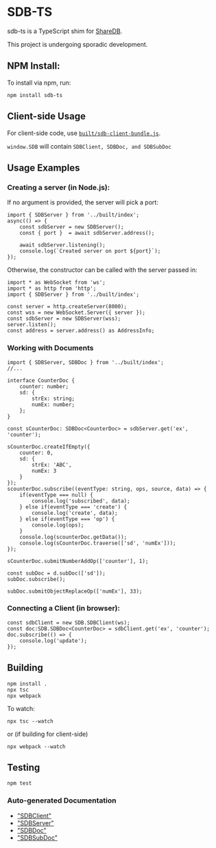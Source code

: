 # SDB-TS
sdb-ts is a TypeScript shim for [ShareDB](https://github.com/share/sharedb).

This project is undergoing sporadic development.

## NPM Install:
To install via npm, run:

```
npm install sdb-ts
```

## Client-side Usage
For client-side code, use [`built/sdb-client-bundle.js`](https://raw.githubusercontent.com/soney/sdb-ts/master/built/sdb-client-bundle.js).

`window.SDB` will contain `SDBClient, SDBDoc, and SDBSubDoc`

## Usage Examples



### Creating a server (in Node.js):

If no argument is provided, the server will pick a port:
```
import { SDBServer } from '../built/index'; 
async(() => {
	const sdbServer = new SDBServer();
	const { port }  = await sdbServer.address();

	await sdbServer.listening();
	console.log(`Created server on port ${port}`);
});
```

Otherwise, the constructor can be called with the server passed in:
```
import * as WebSocket from 'ws';
import * as http from 'http';
import { SDBServer } from '../built/index'; 

const server = http.createServer(8000);
const wss = new WebSocket.Server({ server });
const sdbServer = new SDBServer(wss);
server.listen();
const address = server.address() as AddressInfo;
```

### Working with Documents

```
import { SDBServer, SDBDoc } from '../built/index'; 
//...

interface CounterDoc {
	counter: number;
	sd: {
		strEx: string;
		numEx: number;
	};
}

const sCounterDoc: SDBDoc<CounterDoc> = sdbServer.get('ex', 'counter');

sCounterDoc.createIfEmpty({
	counter: 0,
	sd: {
		strEx: 'ABC',
		numEx: 3
	}
});
scounterDoc.subscribe((eventType: string, ops, source, data) => {
	if(eventType === null) {
		console.log('subscribed', data);
	} else if(eventType === 'create') {
		console.log('create', data);
	} else if(eventType === 'op') {
		console.log(ops);
	}
	console.log(scounterDoc.getData());
	console.log(sCounterDoc.traverse(['sd', 'numEx']));
});

sCounterDoc.submitNumberAddOp(['counter'], 1);

const subDoc = d.subDoc(['sd']);
subDoc.subscribe();

subDoc.submitObjectReplaceOp(['numEx'], 33);
```

### Connecting a Client (in browser):
```
const sdbClient = new SDB.SDBClient(ws);
const doc:SDB.SDBDoc<CounterDoc> = sdbClient.get('ex', 'counter');
doc.subscribe(() => {
	console.log('update');
});
```

## Building
```
npm install .
npx tsc
npx webpack
```
To watch:
```
npx tsc --watch
```
or (if building for client-side)
```
npx webpack --watch
```

## Testing

```
npm test
```

### Auto-generated Documentation

* ["SDBClient"](doc/modules/_sdbclient_.md)
* ["SDBServer"](doc/modules/_sdbserver_.md)
* ["SDBDoc"](doc/modules/_sdbdoc_.md)
* ["SDBSubDoc"](doc/modules/_sdbsubdoc_.md)
<!-- * ["OpSubmittable"](doc/modules/_opsubmittable_.md) -->
<!-- * ["SDB"](doc/modules/_sdb_.md) -->
<!-- * ["index"](doc/modules/_index_.md) -->
<!-- * ["utils"](doc/modules/_utils_.md) -->
